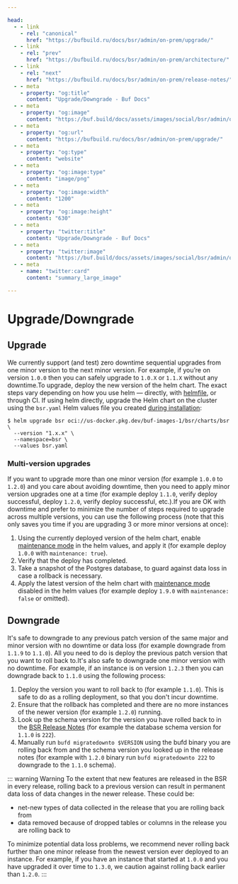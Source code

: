 ```yaml
---

head:
  - - link
    - rel: "canonical"
      href: "https://bufbuild.ru/docs/bsr/admin/on-prem/upgrade/"
  - - link
    - rel: "prev"
      href: "https://bufbuild.ru/docs/bsr/admin/on-prem/architecture/"
  - - link
    - rel: "next"
      href: "https://bufbuild.ru/docs/bsr/admin/on-prem/release-notes/"
  - - meta
    - property: "og:title"
      content: "Upgrade/Downgrade - Buf Docs"
  - - meta
    - property: "og:image"
      content: "https://buf.build/docs/assets/images/social/bsr/admin/on-prem/upgrade.png"
  - - meta
    - property: "og:url"
      content: "https://bufbuild.ru/docs/bsr/admin/on-prem/upgrade/"
  - - meta
    - property: "og:type"
      content: "website"
  - - meta
    - property: "og:image:type"
      content: "image/png"
  - - meta
    - property: "og:image:width"
      content: "1200"
  - - meta
    - property: "og:image:height"
      content: "630"
  - - meta
    - property: "twitter:title"
      content: "Upgrade/Downgrade - Buf Docs"
  - - meta
    - property: "twitter:image"
      content: "https://buf.build/docs/assets/images/social/bsr/admin/on-prem/upgrade.png"
  - - meta
    - name: "twitter:card"
      content: "summary_large_image"

---
```


# Upgrade/Downgrade

## Upgrade

We currently support (and test) zero downtime sequential upgrades from one minor version to the next minor version. For example, if you’re on version `1.0.0` then you can safely upgrade to `1.0.X` or `1.1.X` without any downtime.To upgrade, deploy the new version of the helm chart. The exact steps vary depending on how you use helm — directly, with [helmfile](https://github.com/helmfile/helmfile), or through CI. If using helm directly, upgrade the Helm chart on the cluster using the `bsr.yaml` Helm values file you created [during installation](../installation/):

```console
$ helm upgrade bsr oci://us-docker.pkg.dev/buf-images-1/bsr/charts/bsr \
  --version "1.x.x" \
  --namespace=bsr \
  --values bsr.yaml
```

### Multi-version upgrades

If you want to upgrade more than one minor version (for example `1.0.0` to `1.2.0`) and you care about avoiding downtime, then you need to apply minor version upgrades one at a time (for example deploy `1.1.0`, verify deploy successful, deploy `1.2.0`, verify deploy successful, etc.).If you are OK with downtime and prefer to minimize the number of steps required to upgrade across multiple versions, you can use the following process (note that this only saves you time if you are upgrading 3 or more minor versions at once):

1.  Using the currently deployed version of the helm chart, enable [maintenance mode](../configuration/#maintenance-mode) in the helm values, and apply it (for example deploy `1.0.0` with `maintenance: true`).
2.  Verify that the deploy has completed.
3.  Take a snapshot of the Postgres database, to guard against data loss in case a rollback is necessary.
4.  Apply the latest version of the helm chart with [maintenance mode](../configuration/#maintenance-mode) disabled in the helm values (for example deploy `1.9.0` with `maintenance: false` or omitted).

## Downgrade

It's safe to downgrade to any previous patch version of the same major and minor version with no downtime or data loss (for example downgrade from `1.1.9` to `1.1.0`). All you need to do is deploy the previous patch version that you want to roll back to.It's also safe to downgrade one minor version with no downtime. For example, if an instance is on version `1.2.3` then you can downgrade back to `1.1.0` using the following process:

1.  Deploy the version you want to roll back to (for example `1.1.0`). This is safe to do as a rolling deployment, so that you don't incur downtime.
2.  Ensure that the rollback has completed and there are no more instances of the newer version (for example `1.2.0`) running.
3.  Look up the schema version for the version you have rolled back to in the [BSR Release Notes](../release-notes/) (for example the database schema version for `1.1.0` is `222`).
4.  Manually run `bufd migratedownto $VERSION` using the bufd binary you are rolling back from and the schema version you looked up in the release notes (for example with `1.2.0` binary run `bufd migratedownto 222` to downgrade to the `1.1.0` schema).

::: warning Warning
To the extent that new features are released in the BSR in every release, rolling back to a previous version can result in permanent data loss of data changes in the newer release. These could be:

- net-new types of data collected in the release that you are rolling back from
- data removed because of dropped tables or columns in the release you are rolling back to

To minimize potential data loss problems, we recommend never rolling back further than one minor release from the newest version ever deployed to an instance. For example, if you have an instance that started at `1.0.0` and you have upgraded it over time to `1.3.0`, we caution against rolling back earlier than `1.2.0`.
:::
